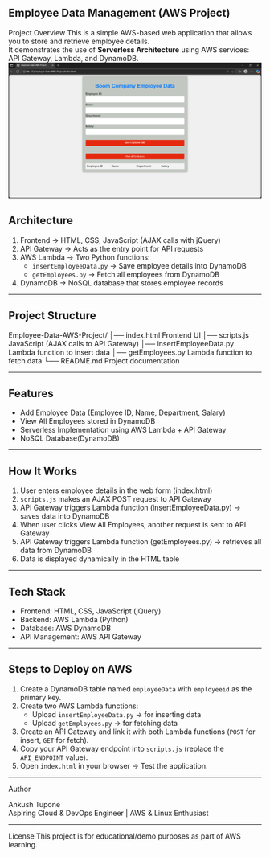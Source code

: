 Employee Data Management (AWS Project)
---
Project Overview
This is a simple AWS-based web application that allows you to store and retrieve employee details.  
It demonstrates the use of **Serverless Architecture** using AWS services: API Gateway, Lambda, and DynamoDB.
![Home Page](Home-Page.png)

 Architecture 
 ---
1. Frontend → HTML, CSS, JavaScript (AJAX calls with jQuery)  
2. API Gateway → Acts as the entry point for API requests  
3. AWS Lambda → Two Python functions:
   - `insertEmployeeData.py` → Save employee details into DynamoDB
   - `getEmployees.py` → Fetch all employees from DynamoDB
4. DynamoDB → NoSQL database that stores employee records

---


 Project Structure
 ---
Employee-Data-AWS-Project/
│── index.html             Frontend UI
│── scripts.js             JavaScript (AJAX calls to API Gateway)
│── insertEmployeeData.py  Lambda function to insert data
│── getEmployees.py        Lambda function to fetch data
└── README.md              Project documentation



---

 Features
 ---
- Add Employee Data (Employee ID, Name, Department, Salary)  
- View All Employees stored in DynamoDB  
- Serverless Implementation using AWS Lambda + API Gateway  
- NoSQL Database(DynamoDB)  

---

 How It Works
 ---
1. User enters employee details in the web form (index.html)  
2. `scripts.js` makes an AJAX POST request to API Gateway  
3. API Gateway triggers Lambda function (insertEmployeeData.py) → saves data into DynamoDB  
4. When user clicks View All Employees, another request is sent to API Gateway  
5. API Gateway triggers Lambda function (getEmployees.py) → retrieves all data from DynamoDB  
6. Data is displayed dynamically in the HTML table  

---

 Tech Stack
 ---
- Frontend: HTML, CSS, JavaScript (jQuery)  
- Backend: AWS Lambda (Python)  
- Database: AWS DynamoDB  
- API Management: AWS API Gateway  

---

 Steps to Deploy on AWS
 ---
1. Create a DynamoDB table named `employeeData` with `employeeid` as the primary key.  
2. Create two AWS Lambda functions:
   - Upload `insertEmployeeData.py` → for inserting data  
   - Upload `getEmployees.py` → for fetching data  
3. Create an API Gateway and link it with both Lambda functions (`POST` for insert, `GET` for fetch).  
4. Copy your API Gateway endpoint into `scripts.js` (replace the `API_ENDPOINT` value).  
5. Open `index.html` in your browser → Test the application.  

---

 Author
 
  Ankush Tupone  
  Aspiring Cloud & DevOps Engineer | AWS & Linux Enthusiast  

---

License
This project is for educational/demo purposes as part of AWS learning.
